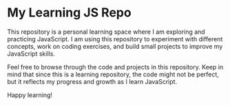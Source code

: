 # My Learning JS Repo

This repository is a personal learning space where I am exploring and practicing JavaScript. I am using this repository to experiment with different concepts, work on coding exercises, and build small projects to improve my JavaScript skills.

Feel free to browse through the code and projects in this repository. Keep in mind that since this is a learning repository, the code might not be perfect, but it reflects my progress and growth as I learn JavaScript.

Happy learning!
